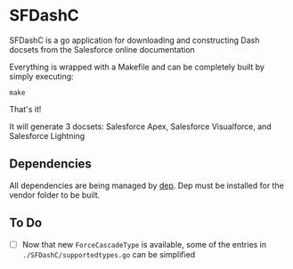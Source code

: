 SFDashC
=======

SFDashC is a go application for downloading and constructing Dash docsets from the Salesforce online documentation

Everything is wrapped with a Makefile and can be completely built by simply executing:

    make

That's it!

It will generate 3 docsets: Salesforce Apex, Salesforce Visualforce, and Salesforce Lightning

Dependencies
------------

All dependencies are being managed by [dep](https://github.com/golang/dep). Dep must be installed for the vendor folder to be built.

To Do
-----

 - [ ] Now that new `ForceCascadeType` is available, some of the entries in `./SFDashC/supportedtypes.go` can be simplified
